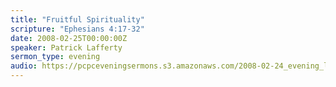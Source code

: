 ```yaml
---
title: "Fruitful Spirituality"
scripture: "Ephesians 4:17-32"
date: 2008-02-25T00:00:00Z
speaker: Patrick Lafferty
sermon_type: evening
audio: https://pcpceveningsermons.s3.amazonaws.com/2008-02-24_evening_lafferty.mp3 
---
```



